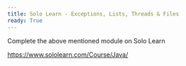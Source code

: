```yaml
---
title: Solo Learn - Exceptions, Lists, Threads & Files  
ready: True
---
```


Complete the above mentioned module on Solo Learn

https://www.sololearn.com/Course/Java/